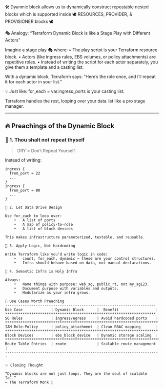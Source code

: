 🛠️ Dyanmic block allows us to dynamically construct repeatable nested blocks which is supported inside 🕊️ RESOURCES, PROVIDER, & PROVISIONER blocks 🕊️

🎭 Analogy: “Terraform Dynamic Block is like a Stage Play with Different Actors”

Imagine a stage play 🎭 where:
	•	The play script is your Terraform resource block.
	•	Actors (like ingress rules, EBS volumes, or policy attachments) are repetitive roles.
	•	Instead of writing the script for each actor separately, you give them a template and a casting list.

With a dynamic block, Terraform says:
“Here’s the role once, and I’ll repeat it for each actor in your list.”

💡 Just like:
for_each = var.ingress_ports
is your casting list.

Terraform handles the rest, looping over your data list like a pro stage manager.

---

## 🔥 Preachings of the Dynamic Block

### 📖 1. Thou shalt not repeat thyself

> DRY = Don’t Repeat Yourself.

Instead of writing:
```hcl
ingress {
  from_port = 22
  ...
}
ingress {
  from_port = 80
  ...
}

🔄 2. Let Data Drive Design

Use for_each to loop over:
	•	A list of ports
	•	A map of policy-to-role
	•	A list of block devices

This makes infrastructure parameterized, testable, and reusable.

🧠 3. Apply Logic, Not Hardcoding

Write Terraform like you’d write logic in code:
	•	count, for_each, dynamic – these are your control structures.
	•	Infra should behave based on data, not manual declarations.

🧼 4. Semantic Infra is Holy Infra

Always:
	•	Name things with purpose: web_sg, public_rt, not my_sg123.
	•	Document purpose with variables and outputs.
	•	Modularize as your infra grows.

🧪 Use Cases Worth Preaching
---------------------------------------------------------------------
Use Case             | Dynamic Block      |  Benefit                 |
*********************************************************************
SG Rules             | ingress/egress     | Avoid hardcoded ports    |
**********************************************************************
IAM Role-Policy      | policy_attachment  | Clean RBAC mapping       |
**********************************************************************
Block Devices        | ebs_block_device   | Dynamic storage scaling  |
***********************************************************************
Route Table Entries  | route              | Scalable route management |
-----------------------------------------------------------------------

✨ Closing Thought

“Dynamic blocks are not just loops. They are the soul of scalable IaC.”
– The Terraform Monk 🙏